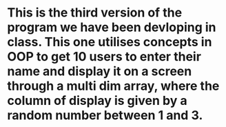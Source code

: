 # This is the third version of the program we have been devloping in class. This one utilises concepts in OOP to get 10 users to enter their name and display it on a screen through a multi dim array, where the column of display is given by a random number between 1 and 3.